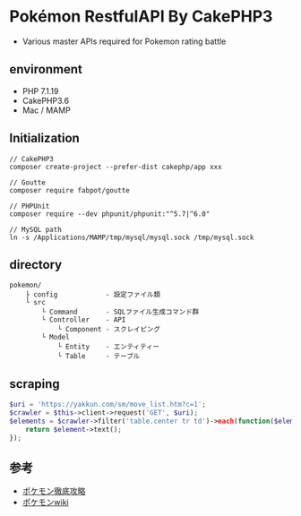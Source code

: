
# Pokémon RestfulAPI By CakePHP3
- Various master APIs required for Pokemon rating battle

## environment
- PHP 7.1.19
- CakePHP3.6
- Mac / MAMP

## Initialization

```linux
// CakePHP3
composer create-project --prefer-dist cakephp/app xxx

// Goutte
composer require fabpot/goutte

// PHPUnit
composer require --dev phpunit/phpunit:"^5.7|^6.0"

// MySQL path
ln -s /Applications/MAMP/tmp/mysql/mysql.sock /tmp/mysql.sock
```

## directory

```
pokemon/
    ├ config            - 設定ファイル類
    └ src
        └ Command       - SQLファイル生成コマンド群
        └ Controller    - API
            └ Component - スクレイピング
        └ Model
            └ Entity    - エンティティー
            └ Table     - テーブル
```

## scraping

```php
$uri = 'https://yakkun.com/sm/move_list.htm?c=1';
$crawler = $this->client->request('GET', $uri);
$elements = $crawler->filter('table.center tr td')->each(function($element){
    return $element->text();
});
```

## 参考
- [ポケモン徹底攻略](https://yakkun.com/)
- [ポケモンwiki](https://wiki.xn--rckteqa2e.com/wiki/%E3%83%A1%E3%82%A4%E3%83%B3%E3%83%9A%E3%83%BC%E3%82%B8)
